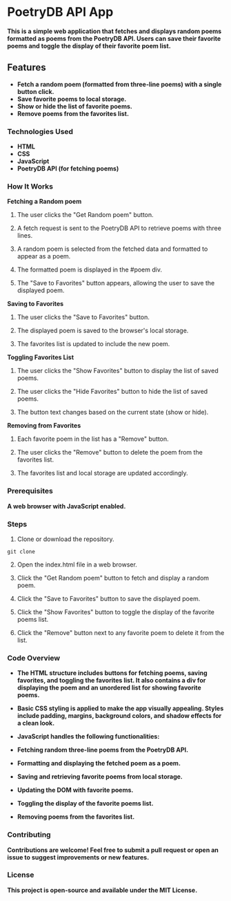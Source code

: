 # PoetryDB API App

**This is a simple web application that fetches and displays random poems formatted as poems from the PoetryDB API. Users can save their favorite poems and toggle the display of their favorite poem list.**

## Features

- **Fetch a random poem (formatted from three-line poems) with a single button click.**
- **Save favorite poems to local storage.**
- **Show or hide the list of favorite poems.**
- **Remove poems from the favorites list.**

### Technologies Used
- **HTML**
- **CSS**
- **JavaScript**
- **PoetryDB API (for fetching poems)**

### How It Works

**Fetching a Random poem**

1. The user clicks the "Get Random poem" button.

2. A fetch request is sent to the PoetryDB API to retrieve poems with three lines.

3. A random poem is selected from the fetched data and formatted to appear as a poem.

4. The formatted poem is displayed in the #poem div.

5. The "Save to Favorites" button appears, allowing the user to save the displayed poem.

**Saving to Favorites**

1. The user clicks the "Save to Favorites" button.

2. The displayed poem is saved to the browser's local storage.

3. The favorites list is updated to include the new poem.

**Toggling Favorites List**

1. The user clicks the "Show Favorites" button to display the list of saved poems.

2. The user clicks the "Hide Favorites" button to hide the list of saved poems.

3. The button text changes based on the current state (show or hide).

**Removing from Favorites**

1. Each favorite poem in the list has a "Remove" button.

2. The user clicks the "Remove" button to delete the poem from the favorites list.

3. The favorites list and local storage are updated accordingly.

### Prerequisites

**A web browser with JavaScript enabled.**

### Steps

1. Clone or download the repository.
```
git clone 
```
2. Open the index.html file in a web browser.

3. Click the "Get Random poem" button to fetch and display a random poem.

4. Click the "Save to Favorites" button to save the displayed poem.

5. Click the "Show Favorites" button to toggle the display of the favorite poems list.

6. Click the "Remove" button next to any favorite poem to delete it from the list.

### Code Overview

- **The HTML structure includes buttons for fetching poems, saving favorites, and toggling the favorites list. It also contains a div for displaying the poem and an unordered list for showing favorite poems.**

- **Basic CSS styling is applied to make the app visually appealing. Styles include padding, margins, background colors, and shadow effects for a clean look.**

- **JavaScript handles the following functionalities:**

- **Fetching random three-line poems from the PoetryDB API.**

- **Formatting and displaying the fetched poem as a poem.**

- **Saving and retrieving favorite poems from local storage.** 

- **Updating the DOM with favorite poems.**

- **Toggling the display of the favorite poems list.**

- **Removing poems from the favorites list.**

### Contributing

**Contributions are welcome! Feel free to submit a pull request or open an issue to suggest improvements or new features.**

### License
**This project is open-source and available under the MIT License.**